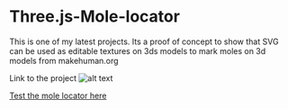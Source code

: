 # Three.js-Mole-locator
This is one of my latest projects. Its a proof of concept to show that SVG can be used as editable textures on 3ds models to mark moles on 3d models from makehuman.org

Link to the project 
![alt text][Mole Locator]

[Test the mole locator here](http://wwwlab.cs.univie.ac.at/~weinbachea88/SelectBodyParts.html)



[Mole Locator]: http://wwwlab.cs.univie.ac.at/~weinbachea88/models/Mole%20Locator%20Threejs.png "Mole Locator UI"
